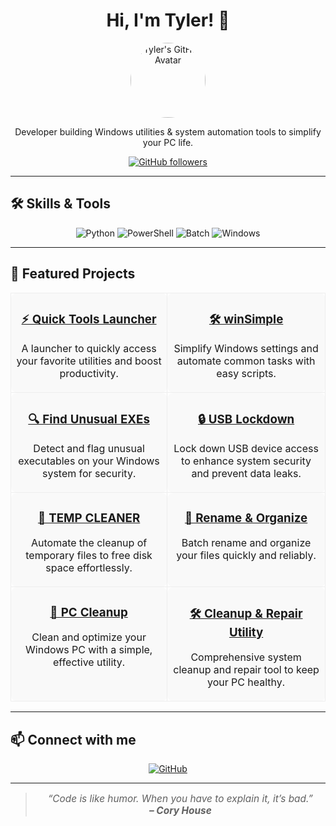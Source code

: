 <div align="center">
  <h1>Hi, I'm Tyler! 👋</h1>
  <a href="https://github.com/DomainTyler">
    <img src="https://avatars.githubusercontent.com/DomainTyler" width="120" height="120" style="border-radius:50%" alt="Tyler's GitHub Avatar" />
  </a>
  <p>Developer building Windows utilities & system automation tools to simplify your PC life.</p>
  <p>
    <a href="https://github.com/DomainTyler">
      <img alt="GitHub followers" src="https://img.shields.io/github/followers/DomainTyler?style=social" />
    </a>
  </p>
</div>

---

## 🛠️ Skills & Tools

<p align="center">
  <img alt="Python" src="https://img.shields.io/badge/Python-3776AB?style=for-the-badge&logo=python&logoColor=white" />
  <img alt="PowerShell" src="https://img.shields.io/badge/PowerShell-5391FE?style=for-the-badge&logo=powershell&logoColor=white" />
  <img alt="Batch" src="https://img.shields.io/badge/Batch-0078D6?style=for-the-badge&logo=windows&logoColor=white" />
  <img alt="Windows" src="https://img.shields.io/badge/Windows-0078D6?style=for-the-badge&logo=windows&logoColor=white" />
</p>

---

## 🚀 Featured Projects

<table align="center" cellspacing="0" cellpadding="15">
  <tr>
    <td align="center" valign="top" width="250" style="border-radius: 10px; border: 1px solid #eee; background: #f9f9f9;">
      <h3><a href="https://github.com/DomainTyler/Quick-Tools-Launcher-by-DomainTyler" target="_blank">⚡ Quick Tools Launcher</a></h3>
      <p>A launcher to quickly access your favorite utilities and boost productivity.</p>
    </td>
    <td align="center" valign="top" width="250" style="border-radius: 10px; border: 1px solid #eee; background: #f9f9f9;">
      <h3><a href="https://github.com/DomainTyler/winSimple-by-DomainTyler" target="_blank">🛠️ winSimple</a></h3>
      <p>Simplify Windows settings and automate common tasks with easy scripts.</p>
    </td>
  </tr>
  <tr>
    <td align="center" valign="top" width="250" style="border-radius: 10px; border: 1px solid #eee; background: #f9f9f9;">
      <h3><a href="https://github.com/DomainTyler/find-unusual-exes-by-DomainTyler" target="_blank">🔍 Find Unusual EXEs</a></h3>
      <p>Detect and flag unusual executables on your Windows system for security.</p>
    </td>
    <td align="center" valign="top" width="250" style="border-radius: 10px; border: 1px solid #eee; background: #f9f9f9;">
      <h3><a href="https://github.com/DomainTyler/USB-Lockdown-by-DomainTyler" target="_blank">🔒 USB Lockdown</a></h3>
      <p>Lock down USB device access to enhance system security and prevent data leaks.</p>
    </td>
  </tr>
  <tr>
    <td align="center" valign="top" width="250" style="border-radius: 10px; border: 1px solid #eee; background: #f9f9f9;">
      <h3><a href="https://github.com/DomainTyler/TEMP-CLEANER-by-DomainTyler" target="_blank">🧹 TEMP CLEANER</a></h3>
      <p>Automate the cleanup of temporary files to free disk space effortlessly.</p>
    </td>
    <td align="center" valign="top" width="250" style="border-radius: 10px; border: 1px solid #eee; background: #f9f9f9;">
      <h3><a href="https://github.com/DomainTyler/Rename-And-Organize-by-DomainTyler" target="_blank">📂 Rename & Organize</a></h3>
      <p>Batch rename and organize your files quickly and reliably.</p>
    </td>
  </tr>
  <tr>
    <td align="center" valign="top" width="250" style="border-radius: 10px; border: 1px solid #eee; background: #f9f9f9;">
      <h3><a href="https://github.com/DomainTyler/PC-Cleanup-by-DomainTyler" target="_blank">🧼 PC Cleanup</a></h3>
      <p>Clean and optimize your Windows PC with a simple, effective utility.</p>
    </td>
    <td align="center" valign="top" width="250" style="border-radius: 10px; border: 1px solid #eee; background: #f9f9f9;">
      <h3><a href="https://github.com/DomainTyler/Cleanup-and-Repair-Utility-by-DomainTyler" target="_blank">🛠️ Cleanup & Repair Utility</a></h3>
      <p>Comprehensive system cleanup and repair tool to keep your PC healthy.</p>
    </td>
  </tr>
</table>

---

## 📫 Connect with me

<p align="center">
  <a href="https://github.com/DomainTyler" target="_blank" rel="noopener noreferrer">
    <img src="https://img.shields.io/badge/GitHub-181717?style=for-the-badge&logo=github&logoColor=white" alt="GitHub" />
  </a>
  <!-- Add your socials below by replacing the '#' -->
  <!-- Example:
  <a href="https://linkedin.com/in/yourprofile" target="_blank" rel="noopener noreferrer">
    <img src="https://img.shields.io/badge/LinkedIn-0A66C2?style=for-the-badge&logo=linkedin&logoColor=white" alt="LinkedIn" />
  </a>
  -->
</p>

---

<blockquote>
  <p align="center" style="font-style: italic; font-size: 1.1em;">
    “Code is like humor. When you have to explain it, it’s bad.”<br/>
    <strong>– Cory House</strong>
  </p>
</blockquote>
